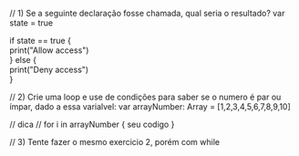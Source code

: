 
// 1) Se a seguinte declaração fosse chamada, qual seria o resultado?
var state = true  

if state == true {    
    print("Allow access")  
} else {     
    print("Deny access")     
}

// 2) Crie uma loop e use de condições para saber se o numero é par ou ímpar, dado a essa varialvel:
var arrayNumber: Array = [1,2,3,4,5,6,7,8,9,10]

// dica
// for i in arrayNumber { seu codigo }


// 3) Tente fazer o mesmo exercicio 2, porém com while